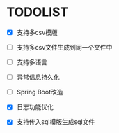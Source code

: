 # TODOLIST

-[x] 支持多csv模版

-[ ] 支持多csv文件生成到同一个文件中

-[ ] 支持多语言

-[ ] 异常信息持久化

-[ ] Spring Boot改造

-[x] 日志功能优化

-[X] 支持传入sql模版生成sql文件